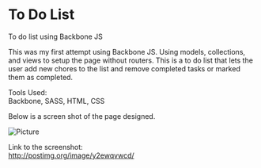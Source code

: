To Do List
========

To do list using Backbone JS

This was my first attempt using Backbone JS.  Using models, collections, and views to setup the page without routers.  This is a to do list that lets the user add new chores to the list and remove completed tasks or marked them as completed. 

Tools Used:<BR>
Backbone, SASS, HTML, CSS<BR>

Below is a screen shot of the page designed.<BR>

![Picture](https://cloud.githubusercontent.com/assets/7440065/3435339/3b30d864-0094-11e4-869c-611d16ef01fb.png)

Link to the screenshot:<BR>
http://postimg.org/image/y2ewqvwcd/







